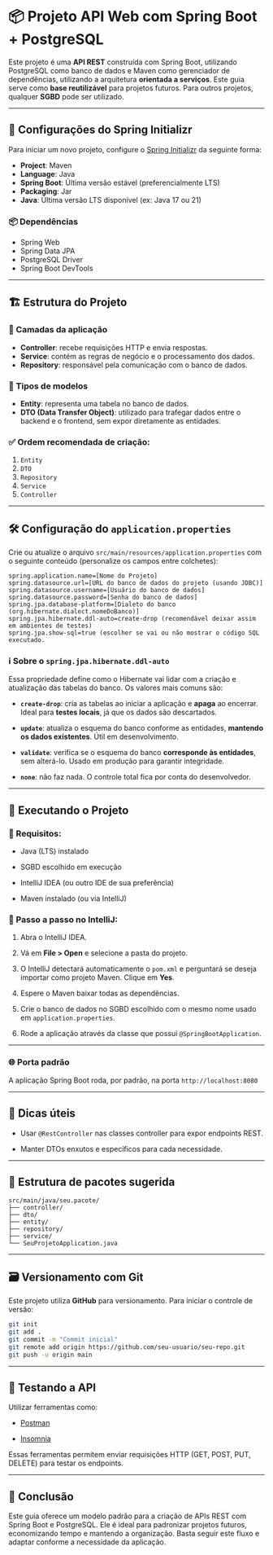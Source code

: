 # 📦 Projeto API Web com Spring Boot + PostgreSQL

Este projeto é uma **API REST** construída com Spring Boot, utilizando PostgreSQL como banco de dados e Maven como gerenciador de dependências, utilizando a arquitetura **orientada a serviços**. Este guia serve como **base reutilizável** para projetos futuros. Para outros projetos, qualquer **SGBD** pode ser utilizado.

---

## 🔧 Configurações do Spring Initializr

Para iniciar um novo projeto, configure o [Spring Initializr](https://start.spring.io/) da seguinte forma:

- **Project**: Maven
- **Language**: Java
- **Spring Boot**: Última versão estável (preferencialmente LTS)
- **Packaging**: Jar
- **Java**: Última versão LTS disponível (ex: Java 17 ou 21)

### 📦 Dependências
- Spring Web
- Spring Data JPA
- PostgreSQL Driver
- Spring Boot DevTools

---

## 🏗️ Estrutura do Projeto

### 🔁 Camadas da aplicação

- **Controller**: recebe requisições HTTP e envia respostas.
- **Service**: contém as regras de negócio e o processamento dos dados.
- **Repository**: responsável pela comunicação com o banco de dados.

### 💾 Tipos de modelos
- **Entity**: representa uma tabela no banco de dados.
- **DTO (Data Transfer Object)**: utilizado para trafegar dados entre o backend e o frontend, sem expor diretamente as entidades.

### ✅ Ordem recomendada de criação:
1. `Entity`
2. `DTO`
3. `Repository`
4. `Service`
5. `Controller`

---

## 🛠️ Configuração do `application.properties`

Crie ou atualize o arquivo `src/main/resources/application.properties` com o seguinte conteúdo (personalize os campos entre colchetes):

```properties
spring.application.name=[Nome do Projeto]
spring.datasource.url=[URL do banco de dados do projeto (usando JDBC)]
spring.datasource.username=[Usuário do banco de dados]
spring.datasource.password=[Senha do banco de dados]
spring.jpa.database-platform=[Dialeto do banco (org.hibernate.dialect.nomeDoBanco)]
spring.jpa.hibernate.ddl-auto=create-drop (recomendável deixar assim em ambientes de testes)
spring.jpa.show-sql=true (escolher se vai ou não mostrar o código SQL executado.
```



### ℹ️ Sobre o `spring.jpa.hibernate.ddl-auto`

Essa propriedade define como o Hibernate vai lidar com a criação e atualização das tabelas do banco. Os valores mais comuns são:

-   **`create-drop`**: cria as tabelas ao iniciar a aplicação e **apaga** ao encerrar. Ideal para **testes locais**, já que os dados são descartados.
    
-   **`update`**: atualiza o esquema do banco conforme as entidades, **mantendo os dados existentes**. Útil em desenvolvimento.
    
-   **`validate`**: verifica se o esquema do banco **corresponde às entidades**, sem alterá-lo. Usado em produção para garantir integridade.
    
-   **`none`**: não faz nada. O controle total fica por conta do desenvolvedor.
    

----------

## 🚀 Executando o Projeto

### 📌 Requisitos:

-   Java (LTS) instalado
    
-   SGBD escolhido em execução
    
-   IntelliJ IDEA (ou outro IDE de sua preferência)
    
-   Maven instalado (ou via IntelliJ)
    

### 🧭 Passo a passo no IntelliJ:

1.  Abra o IntelliJ IDEA.
    
2.  Vá em **File > Open** e selecione a pasta do projeto.
    
3.  O IntelliJ detectará automaticamente o `pom.xml` e perguntará se deseja importar como projeto Maven. Clique em **Yes**.
    
4.  Espere o Maven baixar todas as dependências.
    
5.  Crie o banco de dados no SGBD escolhido com o mesmo nome usado em `application.properties`.
    
6.  Rode a aplicação através da classe que possui `@SpringBootApplication`.
    

----------

### 🌐 Porta padrão

A aplicação Spring Boot roda, por padrão, na porta `http://localhost:8080` 

----------

## 🧠 Dicas úteis

-   Usar `@RestController` nas classes controller para expor endpoints REST.
    
-   Manter DTOs enxutos e específicos para cada necessidade.

----------

## 📁 Estrutura de pacotes sugerida
```
src/main/java/seu.pacote/
├── controller/
├── dto/
├── entity/
├── repository/
├── service/
└── SeuProjetoApplication.java
``` 

----------

## 🗃️ Versionamento com Git

Este projeto utiliza **GitHub** para versionamento. Para iniciar o controle de versão:

```bash
git init
git add .
git commit -m "Commit inicial"
git remote add origin https://github.com/seu-usuario/seu-repo.git
git push -u origin main
``` 

----------

## 🔎 Testando a API

Utilizar ferramentas como:

-   [Postman](https://www.postman.com/)
    
-   [Insomnia](https://insomnia.rest/)
    

Essas ferramentas permitem enviar requisições HTTP (GET, POST, PUT, DELETE) para testar os endpoints.

----------

## 📌 Conclusão

Este guia oferece um modelo padrão para a criação de APIs REST com Spring Boot e PostgreSQL. Ele é ideal para padronizar projetos futuros, economizando tempo e mantendo a organização. Basta seguir este fluxo e adaptar conforme a necessidade da aplicação.
